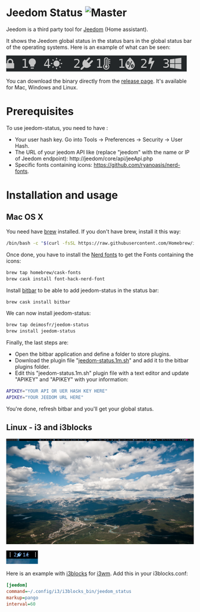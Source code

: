 # Jeedom Status ![Master](https://github.com/deimosfr/jeedom-status/workflows/Push/badge.svg?branch=master)

Jeedom is a third party tool for [Jeedom](https://jeedom.com/) (Home assistant).

It shows the Jeedom global status in the status bars in the global status bar of the operating systems. Here is an example of what can be seen:

![all_output](assets/output_all.png)

You can download the binary directly from the [release page](https://github.com/deimosfr/jeedom-status/releases). It's available for Mac, Windows and Linux.

# Prerequisites

To use jeedom-status, you need to have :
* Your user hash key. Go into Tools -> Preferences -> Security -> User Hash.
* The URL of your jeedom API like (replace "jeedom" with the name or IP of Jeedom endpoint): http://jeedom/core/api/jeeApi.php
* Specific fonts containing icons: https://github.com/ryanoasis/nerd-fonts.

# Installation and usage

## Mac OS X

You need have [brew](https://brew.sh/) installed. If you don't have brew, install it this way:
```bash
/bin/bash -c "$(curl -fsSL https://raw.githubusercontent.com/Homebrew/install/master/install.sh)"
```

Once done, you have to install the [Nerd fonts](https://github.com/ryanoasis/nerd-fonts) to get the Fonts containing the icons:
```bash
brew tap homebrew/cask-fonts
brew cask install font-hack-nerd-font
```

Install [bitbar](https://getbitbar.com/) to be able to add jeedom-status in the status bar:
```bash
brew cask install bitbar
```

We can now install jeedom-status:
```bash
brew tap deimosfr/jeedom-status
brew install jeedom-status
```

Finally, the last steps are:
* Open the bitbar application and define a folder to store plugins.
* Download the plugin file "[jeedom-status.1m.sh](https://github.com/deimosfr/jeedom-status/blob/master/integration/bitbar/jeedom-status.1m.sh)" and add it to the bitbar plugins folder.
* Edit this "jeedom-status.1m.sh" plugin file with a text editor and update "APIKEY" and "APIKEY" with your information:

```bash
APIKEY="YOUR API OR UER HASH KEY HERE"
APIKEY="YOUR JEEDOM URL HERE"
```

You're done, refresh bitbar and you'll get your global status.

## Linux - i3 and i3blocks

![i3_desktop](assets/i3_desktop.png)

![i3_output](assets/i3_output.png)

Here is an example with [i3blocks](https://github.com/vivien/i3blocks) for [i3wm](https://i3wm.org/). Add this in your i3blocks.conf:

```ini
[jeedom]
command=~/.config/i3/i3blocks_bin/jeedom_status
markup=pango
interval=60
```

